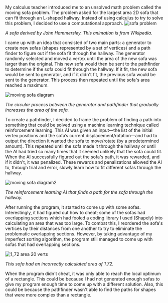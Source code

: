 My calculus teacher introduced me to an unsolved math problem called the moving sofa problem. The problem asked for the largest area 2D sofa that can fit through an L-shaped hallway. Instead of using calculus to try to solve this problem, I decided to use a computational approach.
![sofa problem](https://github.com/camtamsox/MovingSofa/assets/109252429/264466d7-3f1d-4237-b1f7-c975973e3357)

_A sofa derived by John Hammersley. This animation is from Wikipedia._

I came up with an idea that consisted of two main parts: a generator to create new sofas (shapes represented by a set of vertices) and a path finder to figure out if the sofa fit through the hallway. The generator randomly selected and moved a vertex until the area of the new sofa was larger than the original. This new sofa would then be sent to the pathfinder to determine if the sofa could fit through the hallway. If it fit, the new sofa would be sent to generator, and if it didn't fit, the previous sofa would be sent to the generator. This process then repeated until the sofa's area reached a maximum.

![moving sofa diagram](https://github.com/camtamsox/MovingSofa/assets/109252429/eee72ce9-f040-4e4e-a62d-c084d0bdc0c8)

_The circular process between the generator and pathfinder that gradually increases the area of the sofa._

To create a pathfinder, I decided to frame the problem of finding a path into something that could be solved using a machine learning technique called reinforcement learning. This AI was given an input—the list of the initial vertex positions and the sofa’s current displacement/rotation—and had to output the direction it wanted the sofa to move/rotate (by a predetermined amount). This repeated until the sofa made it through the hallway or until the AI had tried so many times that it seemed unlikely that the sofa could fit. When the AI successfully figured out the sofa's path, it was rewarded, and if it didn't, it was penalized. These rewards and penalizations allowed the AI to, through trial and error, slowly learn how to fit different sofas through the hallway.

![moving sofa diagram2](https://github.com/camtamsox/MovingSofa/assets/109252429/4e42d776-54cf-4725-8945-386e77ac9197)

_The reinforcement learning AI that finds a path for the sofa through the hallway._

After running the program, it started to come up with some sofas. Interestingly, it had figured out how to cheat; some of the sofas had overlapping sections which had fooled a coding library I used (Shapely) into calculating an area that was too large. To combat this, I reordered the sofa's vertices by their distances from one another to try to eliminate the problematic overlapping sections. However, by taking advantage of my imperfect sorting algorithm, the program still managed to come up with sofas that had overlapping sections.

![1_72 area 20 verts](https://github.com/camtamsox/MovingSofa/assets/109252429/65390101-1400-4979-8406-5358b71d5dcd)

_This sofa had an incorrectly calculated area of 1.72._

When the program didn't cheat, it was only able to reach the local optimum of a rectangle. This could be because I had not generated enough sofas to give my program enough time to come up with a different solution. Also, this could be because the pathfinder wasn't able to find the paths for shapes that were more complex than a rectangle.

